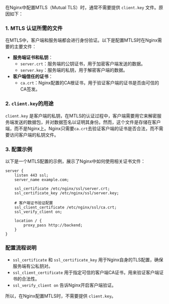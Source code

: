 在Nginx中配置MTLS（Mutual TLS）时，通常不需要提供 `client.key` 文件。原因如下：

### 1. MTLS 认证所需的文件

在MTLS中，客户端和服务端都会进行身份验证。以下是配置MTLS时在Nginx需要的主要文件：

- **服务端证书和私钥**：
  - `server.crt`：服务端的公钥证书，用于加密客户端发送的数据。
  - `server.key`：服务端的私钥，用于解密客户端的数据。
- **客户端信任的证书**：
  - `ca.crt`：Nginx配置的CA根证书，用于验证客户端的证书是否由可信的CA签发。

### 2. `client.key`的用途

`client.key` 是客户端的私钥，在MTLS的认证过程中，客户端需要用它来解密服务端发送的数据包，并对数据签名以证明其身份。然而，这个文件是存储在客户端，而不是Nginx上。Nginx只需要`ca.crt`去验证客户端的证书是否合法，而不需要访问客户端的私钥文件。

### 3. 配置示例

以下是一个MTLS配置的示例，展示了Nginx中如何使用相关证书文件：

```nginx
server {
    listen 443 ssl;
    server_name example.com;

    ssl_certificate /etc/nginx/ssl/server.crt;
    ssl_certificate_key /etc/nginx/ssl/server.key;

    # 客户端证书验证配置
    ssl_client_certificate /etc/nginx/ssl/ca.crt;
    ssl_verify_client on;

    location / {
        proxy_pass http://backend;
    }
}
```

### 配置流程说明

- `ssl_certificate` 和 `ssl_certificate_key` 用于Nginx自身的TLS配置，确保服务端有公私钥对。
- `ssl_client_certificate` 用于指定可信的客户端CA证书，用来验证客户端证书的合法性。
- `ssl_verify_client on` 告诉Nginx开启客户端验证。

所以，在Nginx配置MTLS时，不需要提供 `client.key`。
